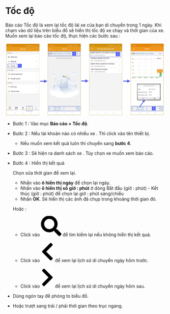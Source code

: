 # Tốc độ
Báo cáo Tốc độ là xem lại tốc độ lái xe của bạn di chuyển trong 1 ngày.
Khi chạm vào dữ liệu trên  biểu đồ sẽ hiển thị tốc độ xe chạy và thời gian của xe.
Muốn xem lại báo cáo tốc độ, thực hiện các bước sau :

<span style="display:block;text-align:center">![Interface Web](/docs/assets/images/web-interface/app-gotrack365/report/report-speed-all.jpg)

- Bước 1 : Vào mục **Báo cáo > Tốc độ**.

- Bước 2 : Nếu  tài khoản nào có nhiều xe . Thì click vào tên thiết bị. 
  - Nếu muốn xem kết quả luôn thì chuyển sang **bước 4**.


- Bước 3 : Sẽ hiện ra danh sách xe . Tùy chọn xe muốn xem báo cáo.

- Bước 4 : Hiển thị kết quả

  Chọn sửa thời gian để xem lại.
    - Nhấn vào **ô hiển thị ngày** để chọn lại ngày.
    - Nhấn vào **ô hiển thị số giờ : phút** ở dòng Bắt đầu (giờ  : phút) - Kết thúc (giờ  : phút) để chọn lại giờ : phút  sáng/chiều 
    -  Nhấn **OK**.  Sẽ hiển thị các ảnh đã chụp trong khoảng thời gian đó.

  Hoặc :   

  - Click vào <span class="icon-left svg-filter-blue1">![Ok](/docs/assets/images/web-interface/icon/SVG/search.svg)  để tìm kiếm lại nếu không hiển thị kết quả.

  - Click vào <span class="icon-left svg-filter-blue1">![Ok](/docs/assets/images/web-interface/icon/SVG/chevron-left.svg) để xem lại lịch sử di chuyển ngày hôm trước.

  - Click vào <span class="icon-left svg-filter-blue1">![Ok](/docs/assets/images/web-interface/icon/SVG/chevron-right.svg) để xem lại lịch sử di chuyển ngày hôm sau.
  

  
- Dùng ngón tay để phóng to biểu đồ.
- Hoặc trượt sang trái / phải thời gian theo trục ngang.